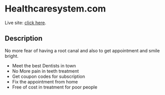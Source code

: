 # Healthcaresystem.com

Live site: [click here](https://health-care-system-d8094.web.app/).

## Description
No more fear of having a root canal and also to get appointment and smile bright.

* Meet the best Dentists in town
* No More pain in teeth treatment
* Get coupon codes for subscription
* Fix the appointment from home
* Free of cost in treatment for poor people